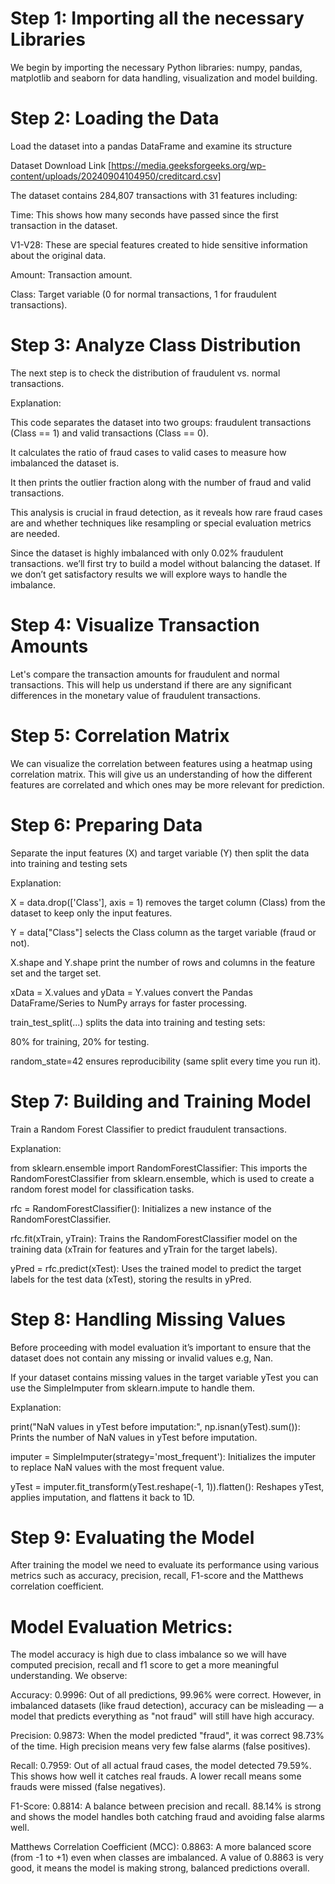 # Step 1: Importing all the necessary Libraries
We begin by importing the necessary Python libraries: numpy, pandas, matplotlib and seaborn for data handling, visualization and model building.

# Step 2: Loading the Data
Load the dataset into a pandas DataFrame and examine its structure

Dataset Download Link [https://media.geeksforgeeks.org/wp-content/uploads/20240904104950/creditcard.csv]

The dataset contains 284,807 transactions with 31 features including:

Time: This shows how many seconds have passed since the first transaction in the dataset.

V1-V28: These are special features created to hide sensitive information about the original data.

Amount: Transaction amount.

Class: Target variable (0 for normal transactions, 1 for fraudulent transactions).

# Step 3: Analyze Class Distribution
The next step is to check the distribution of fraudulent vs. normal transactions.

Explanation:

This code separates the dataset into two groups: fraudulent transactions (Class == 1) and valid transactions (Class == 0).

It calculates the ratio of fraud cases to valid cases to measure how imbalanced the dataset is.

It then prints the outlier fraction along with the number of fraud and valid transactions.

This analysis is crucial in fraud detection, as it reveals how rare fraud cases are and whether techniques like resampling or special evaluation metrics are needed.

Since the dataset is highly imbalanced with only 0.02% fraudulent transactions. we’ll first try to build a model without balancing the dataset. If we don’t get satisfactory results we will explore ways to handle the imbalance.

# Step 4: Visualize Transaction Amounts
Let's compare the transaction amounts for fraudulent and normal transactions. This will help us understand if there are any significant differences in the monetary value of fraudulent transactions.

# Step 5: Correlation Matrix
We can visualize the correlation between features using a heatmap using correlation matrix. This will give us an understanding of how the different features are correlated and which ones may be more relevant for prediction.

# Step 6: Preparing Data
Separate the input features (X) and target variable (Y) then split the data into training and testing sets

Explanation:

X = data.drop(['Class'], axis = 1) removes the target column (Class) from the dataset to keep only the input features.

Y = data["Class"] selects the Class column as the target variable (fraud or not).

X.shape and Y.shape print the number of rows and columns in the feature set and the target set.

xData = X.values and yData = Y.values convert the Pandas DataFrame/Series to NumPy arrays for faster processing.

train_test_split(...) splits the data into training and testing sets:

80% for training, 20% for testing.

random_state=42 ensures reproducibility (same split every time you run it).


# Step 7: Building and Training Model
Train a Random Forest Classifier to predict fraudulent transactions.

Explanation:

from sklearn.ensemble import RandomForestClassifier: This imports the RandomForestClassifier from sklearn.ensemble, which is used to create a random forest model for classification tasks.

rfc = RandomForestClassifier(): Initializes a new instance of the RandomForestClassifier.

rfc.fit(xTrain, yTrain): Trains the RandomForestClassifier model on the training data (xTrain for features and yTrain for the target labels).

yPred = rfc.predict(xTest): Uses the trained model to predict the target labels for the test data (xTest), storing the results in yPred.

# Step 8: Handling Missing Values
Before proceeding with model evaluation it’s important to ensure that the dataset does not contain any missing or invalid values e.g, Nan. 

If your dataset contains missing values in the target variable yTest you can use the SimpleImputer from sklearn.impute to handle them.

Explanation:

print("NaN values in yTest before imputation:", np.isnan(yTest).sum()): Prints the number of NaN values in yTest before imputation.

imputer = SimpleImputer(strategy='most_frequent'): Initializes the imputer to replace NaN values with the most frequent value.

yTest = imputer.fit_transform(yTest.reshape(-1, 1)).flatten(): Reshapes yTest, applies imputation, and flattens it back to 1D.

# Step 9: Evaluating the Model

After training the model we need to evaluate its performance using various metrics such as accuracy, precision, recall, F1-score and the Matthews correlation coefficient.

# Model Evaluation Metrics:
The model accuracy is high due to class imbalance so we will have computed precision, recall and f1 score to get a more meaningful understanding. We observe:

Accuracy: 0.9996: Out of all predictions, 99.96% were correct. However, in imbalanced datasets (like fraud detection), accuracy can be misleading — a model that predicts everything as "not fraud" will still have high accuracy.

Precision: 0.9873: When the model predicted "fraud", it was correct 98.73% of the time. High precision means very few false alarms (false positives).

Recall: 0.7959: Out of all actual fraud cases, the model detected 79.59%. This shows how well it catches real frauds. A lower recall means some frauds were missed (false negatives).

F1-Score: 0.8814: A balance between precision and recall. 88.14% is strong and shows the model handles both catching fraud and avoiding false alarms well.

Matthews Correlation Coefficient (MCC): 0.8863: A more balanced score (from -1 to +1) even when classes are imbalanced. A value of 0.8863 is very good, it means the model is making strong, balanced predictions overall.

